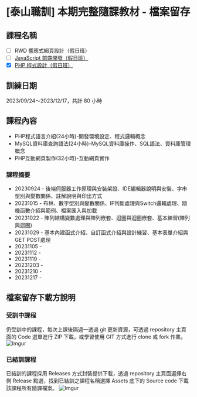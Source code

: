 # [泰山職訓] 本期完整隨課教材 - 檔案留存

## 課程名稱
- [ ] RWD 響應式網頁設計（假日班）
- [ ] [JavaScript 前端開發（假日班）](https://ojt.wda.gov.tw/ClassSearch/Detail?OCID=146934&plantype=2)
- [x] [PHP 程式設計（假日班）](https://ojt.wda.gov.tw/ClassSearch/Detail?OCID=146967&plantype=2)

## 訓練日期 
2023/09/24～2023/12/17，共計 80 小時

## 課程內容
- PHP程式語言介紹(24小時)-開發環境設定、程式邏輯概念
- MySQL資料庫查詢語法(24小時)-MySQL資料庫操作、SQL語法、資料庫管理概念
- PHP互動網頁製作(32小時)-互動網頁實作

### 課程摘要
- 20230924 - 後端伺服器工作原理與安裝架設、IDE編輯器說明與安裝、字串型別與變數關係、註解說明與印出方式
- 20231015 - 布林、數字型別與變數關係、IF判斷處理與Switch邏輯處理、隨機函數介紹與範例、檔案匯入與加載
- 20231022 - 陣列結構變數處理與陣列嵌套、迴圈與迴圈嵌套、基本練習(陣列與迴圈)
- 20231029 - 基本內建函式介紹、自訂函式介紹與設計練習、基本表單介紹與GET POST處理
- 20231105 - 
- 20231112 - 
- 20231119 - 
- 20231203 - 
- 20231210 - 
- 20231217 - 
## 檔案留存下載方說明

### 受訓中課程
仍受訓中的課程，每次上課後隔週一透過 git 更新資源，可透過 repository 主頁面的 Code 選單進行 ZIP 下載，或學習使用 GIT 方式進行 clone 或 fork 作業。
![Imgur](https://i.imgur.com/K3kGHos.gif)

### 已結訓課程
已結訓的課程採用 Releases 方式封裝提供下載，透過 repository 主頁面選擇右側 Release 點選，找到已結訓之課程名稱選擇 Assets 底下的 Source code 下載該課程所有隨課檔案。
![Imgur](https://i.imgur.com/84cc6aZ.gif)